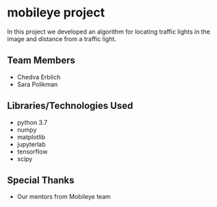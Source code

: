 # mobileye project
In this project we developed an algorithm for locating traffic lights in the image and distance from a traffic light.


## Team Members
* Chedva Erblich
* Sara Polikman


## Libraries/Technologies Used
* python 3.7
* numpy
* matplotlib
* jupyterlab
* tensorflow
* scipy

## Special Thanks
* Our mentors from Mobileye team

